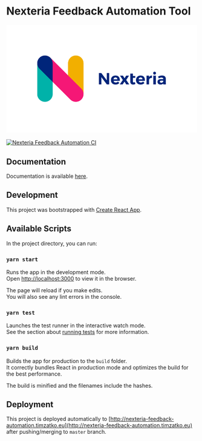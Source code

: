 # Nexteria Feedback Automation Tool

![Nexteria](docs/assets/nexteria-logo.png)

[![Nexteria Feedback Automation CI](https://circleci.com/gh/timzatko/nexteria-feedback-automation/tree/master.svg?style=shield)](https://circleci.com/gh/timzatko/nexteria-feedback-automation/tree/master)

## Documentation

Documentation is available [here](docs/Documentation.md).

## Development

This project was bootstrapped with [Create React App](https://github.com/facebook/create-react-app).

## Available Scripts

In the project directory, you can run:

### `yarn start`

Runs the app in the development mode.<br />
Open [http://localhost:3000](http://localhost:3000) to view it in the browser.

The page will reload if you make edits.<br />
You will also see any lint errors in the console.

### `yarn test`

Launches the test runner in the interactive watch mode.<br />
See the section about [running tests](https://facebook.github.io/create-react-app/docs/running-tests) for more information.

### `yarn build`

Builds the app for production to the `build` folder.<br />
It correctly bundles React in production mode and optimizes the build for the best performance.

The build is minified and the filenames include the hashes.<br />

## Deployment

This project is deployed automatically to [http://nexteria-feedback-automation.timzatko.eu](http://nexteria-feedback-automation.timzatko.eu) after pushing/merging to `master` branch.
